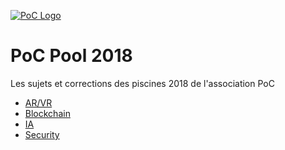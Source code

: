 [![PoC Logo](https://poc-innovation.com/logo_little.png)](https://poc-innovation.com)

# PoC Pool 2018
Les sujets et corrections des piscines 2018 de l'association PoC

- [AR/VR](./ar_vr/)
- [Blockchain](./blockchain/)
- [IA](./ia/)
- [Security](./security/)
